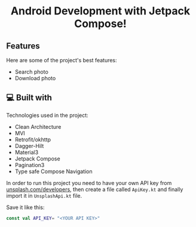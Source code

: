 <h1 align="center" id="title">Android Development with Jetpack Compose!</h1>

<h2>Features</h2>

Here are some of the project's best features:

*   Search photo
*   Download photo

<h2>💻 Built with</h2>

Technologies used in the project:

*   Clean Architecture
*   MVI
*   Retrofit/okhttp
*   Dagger-Hilt
*   Material3
*   Jetpack Compose
*   Pagination3
*   Type safe Compose Navigation

In order to run this project you need to have your own API key from [unsplash.com/developers](https://unsplash.com/developers), then create a file called `ApiKey.kt` and finally import it in `UnsplashApi.kt` file.

Save it like this:

```kotlin
const val API_KEY= "<YOUR API KEY>"

```

